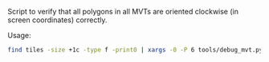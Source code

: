 Script to verify that all polygons in all MVTs are oriented clockwise (in
screen coordinates) correctly.

Usage:

```bash
find tiles -size +1c -type f -print0 | xargs -0 -P 6 tools/debug_mvt.py
```
